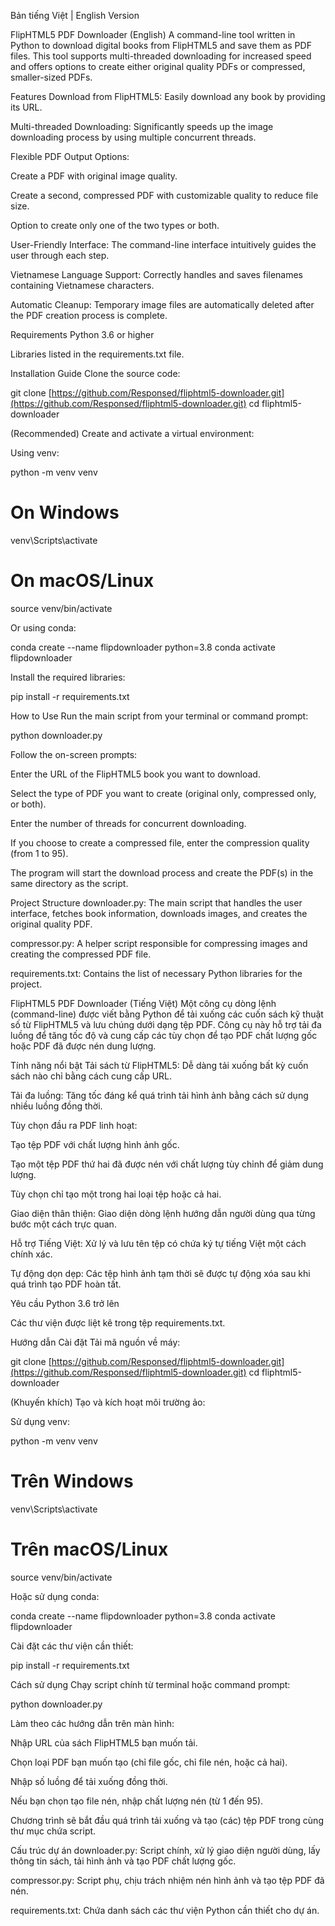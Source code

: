 Bản tiếng Việt | English Version

FlipHTML5 PDF Downloader (English)
A command-line tool written in Python to download digital books from FlipHTML5 and save them as PDF files. This tool supports multi-threaded downloading for increased speed and offers options to create either original quality PDFs or compressed, smaller-sized PDFs.

Features
Download from FlipHTML5: Easily download any book by providing its URL.

Multi-threaded Downloading: Significantly speeds up the image downloading process by using multiple concurrent threads.

Flexible PDF Output Options:

Create a PDF with original image quality.

Create a second, compressed PDF with customizable quality to reduce file size.

Option to create only one of the two types or both.

User-Friendly Interface: The command-line interface intuitively guides the user through each step.

Vietnamese Language Support: Correctly handles and saves filenames containing Vietnamese characters.

Automatic Cleanup: Temporary image files are automatically deleted after the PDF creation process is complete.

Requirements
Python 3.6 or higher

Libraries listed in the requirements.txt file.

Installation Guide
Clone the source code:

git clone [https://github.com/Responsed/fliphtml5-downloader.git](https://github.com/Responsed/fliphtml5-downloader.git)
cd fliphtml5-downloader

(Recommended) Create and activate a virtual environment:

Using venv:

python -m venv venv
# On Windows
venv\Scripts\activate
# On macOS/Linux
source venv/bin/activate

Or using conda:

conda create --name flipdownloader python=3.8
conda activate flipdownloader

Install the required libraries:

pip install -r requirements.txt

How to Use
Run the main script from your terminal or command prompt:

python downloader.py

Follow the on-screen prompts:

Enter the URL of the FlipHTML5 book you want to download.

Select the type of PDF you want to create (original only, compressed only, or both).

Enter the number of threads for concurrent downloading.

If you choose to create a compressed file, enter the compression quality (from 1 to 95).

The program will start the download process and create the PDF(s) in the same directory as the script.

Project Structure
downloader.py: The main script that handles the user interface, fetches book information, downloads images, and creates the original quality PDF.

compressor.py: A helper script responsible for compressing images and creating the compressed PDF file.

requirements.txt: Contains the list of necessary Python libraries for the project.


FlipHTML5 PDF Downloader (Tiếng Việt)
Một công cụ dòng lệnh (command-line) được viết bằng Python để tải xuống các cuốn sách kỹ thuật số từ FlipHTML5 và lưu chúng dưới dạng tệp PDF. Công cụ này hỗ trợ tải đa luồng để tăng tốc độ và cung cấp các tùy chọn để tạo PDF chất lượng gốc hoặc PDF đã được nén dung lượng.

Tính năng nổi bật
Tải sách từ FlipHTML5: Dễ dàng tải xuống bất kỳ cuốn sách nào chỉ bằng cách cung cấp URL.

Tải đa luồng: Tăng tốc đáng kể quá trình tải hình ảnh bằng cách sử dụng nhiều luồng đồng thời.

Tùy chọn đầu ra PDF linh hoạt:

Tạo tệp PDF với chất lượng hình ảnh gốc.

Tạo một tệp PDF thứ hai đã được nén với chất lượng tùy chỉnh để giảm dung lượng.

Tùy chọn chỉ tạo một trong hai loại tệp hoặc cả hai.

Giao diện thân thiện: Giao diện dòng lệnh hướng dẫn người dùng qua từng bước một cách trực quan.

Hỗ trợ Tiếng Việt: Xử lý và lưu tên tệp có chứa ký tự tiếng Việt một cách chính xác.

Tự động dọn dẹp: Các tệp hình ảnh tạm thời sẽ được tự động xóa sau khi quá trình tạo PDF hoàn tất.

Yêu cầu
Python 3.6 trở lên

Các thư viện được liệt kê trong tệp requirements.txt.

Hướng dẫn Cài đặt
Tải mã nguồn về máy:

git clone [https://github.com/Responsed/fliphtml5-downloader.git](https://github.com/Responsed/fliphtml5-downloader.git)
cd fliphtml5-downloader

(Khuyến khích) Tạo và kích hoạt môi trường ảo:

Sử dụng venv:

python -m venv venv
# Trên Windows
venv\Scripts\activate
# Trên macOS/Linux
source venv/bin/activate

Hoặc sử dụng conda:

conda create --name flipdownloader python=3.8
conda activate flipdownloader

Cài đặt các thư viện cần thiết:

pip install -r requirements.txt

Cách sử dụng
Chạy script chính từ terminal hoặc command prompt:

python downloader.py

Làm theo các hướng dẫn trên màn hình:

Nhập URL của sách FlipHTML5 bạn muốn tải.

Chọn loại PDF bạn muốn tạo (chỉ file gốc, chỉ file nén, hoặc cả hai).

Nhập số luồng để tải xuống đồng thời.

Nếu bạn chọn tạo file nén, nhập chất lượng nén (từ 1 đến 95).

Chương trình sẽ bắt đầu quá trình tải xuống và tạo (các) tệp PDF trong cùng thư mục chứa script.

Cấu trúc dự án
downloader.py: Script chính, xử lý giao diện người dùng, lấy thông tin sách, tải hình ảnh và tạo PDF chất lượng gốc.

compressor.py: Script phụ, chịu trách nhiệm nén hình ảnh và tạo tệp PDF đã nén.

requirements.txt: Chứa danh sách các thư viện Python cần thiết cho dự án.
